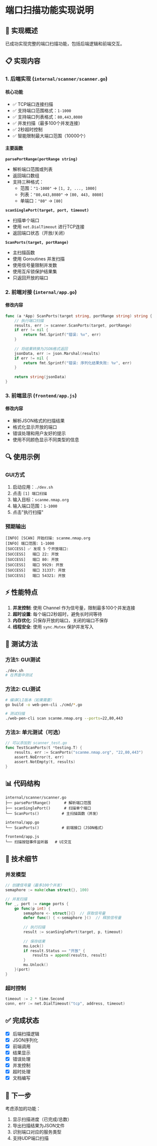 # 端口扫描功能实现说明

## 🎯 实现概述

已成功实现完整的端口扫描功能，包括后端逻辑和前端交互。

## 📋 实现内容

### 1. 后端实现 (`internal/scanner/scanner.go`)

#### 核心功能
- ✅ TCP端口连接扫描
- ✅ 支持端口范围格式：`1-1000`
- ✅ 支持端口列表格式：`80,443,8080`
- ✅ 并发扫描（最多100个并发连接）
- ✅ 2秒超时控制
- ✅ 智能限制最大端口范围（10000个）

#### 主要函数

**`parsePortRange(portRange string)`**
- 解析端口范围或列表
- 返回端口数组
- 支持三种格式：
  - 范围：`"1-1000"` → `[1, 2, ..., 1000]`
  - 列表：`"80,443,8080"` → `[80, 443, 8080]`
  - 单端口：`"80"` → `[80]`

**`scanSinglePort(target, port, timeout)`**
- 扫描单个端口
- 使用 `net.DialTimeout` 进行TCP连接
- 返回端口状态（开放/关闭）

**`ScanPorts(target, portRange)`**
- 主扫描函数
- 使用 Goroutines 并发扫描
- 使用信号量限制并发数
- 使用互斥锁保护结果集
- 只返回开放的端口

### 2. 前端对接 (`internal/app.go`)

#### 修改内容
```go
func (a *App) ScanPorts(target string, portRange string) string {
    // 执行端口扫描
    results, err := scanner.ScanPorts(target, portRange)
    if err != nil {
        return fmt.Sprintf("错误: %v", err)
    }
    
    // 将结果转换为JSON格式返回
    jsonData, err := json.Marshal(results)
    if err != nil {
        return fmt.Sprintf("错误: 序列化结果失败: %v", err)
    }
    
    return string(jsonData)
}
```

### 3. 前端显示 (`frontend/app.js`)

#### 修改内容
- 解析JSON格式的扫描结果
- 格式化显示开放的端口
- 错误处理和用户友好的提示
- 使用不同颜色显示不同类型的信息

## 🔍 使用示例

### GUI方式
1. 启动应用：`./dev.sh`
2. 点击 `[1] 端口扫描`
3. 输入目标：`scanme.nmap.org`
4. 输入端口范围：`1-1000`
5. 点击"执行扫描"

### 预期输出
```
[INFO] [SCAN] 开始扫描: scanme.nmap.org
[INFO] 端口范围: 1-1000
[SUCCESS] ✅ 发现 5 个开放端口:
[SUCCESS]   端口 22: 开放
[SUCCESS]   端口 80: 开放
[SUCCESS]   端口 9929: 开放
[SUCCESS]   端口 31337: 开放
[SUCCESS]   端口 54321: 开放
```

## ⚡ 性能特点

1. **并发控制**: 使用 Channel 作为信号量，限制最多100个并发连接
2. **超时设置**: 每个端口2秒超时，避免长时间等待
3. **内存优化**: 只保存开放的端口，关闭的端口不保存
4. **线程安全**: 使用 `sync.Mutex` 保护并发写入

## 🧪 测试方法

### 方法1: GUI测试
```bash
./dev.sh
# 在界面中测试
```

### 方法2: CLI测试
```bash
# 编译CLI版本（如果需要）
go build -o web-pen-cli ./cmd/*.go

# 测试扫描
./web-pen-cli scan scanme.nmap.org --ports=22,80,443
```

### 方法3: 单元测试（可选）
```go
// 可以添加到 scanner_test.go
func TestScanPorts(t *testing.T) {
    results, err := ScanPorts("scanme.nmap.org", "22,80,443")
    assert.NoError(t, err)
    assert.NotEmpty(t, results)
}
```

## 📊 代码结构

```
internal/scanner/scanner.go
├── parsePortRange()      # 解析端口范围
├── scanSinglePort()      # 扫描单个端口
└── ScanPorts()          # 主扫描函数（并发）

internal/app.go
└── ScanPorts()          # 前端接口（JSON格式）

frontend/app.js
└── 扫描按钮事件监听器   # UI交互
```

## 🔧 技术细节

### 并发模型
```go
// 创建信号量（最多100个并发）
semaphore := make(chan struct{}, 100)

// 并发扫描
for _, port := range ports {
    go func(p int) {
        semaphore <- struct{}{}  // 获取信号量
        defer func() { <-semaphore }()  // 释放信号量
        
        // 执行扫描
        result := scanSinglePort(target, p, timeout)
        
        // 保存结果
        mu.Lock()
        if result.Status == "开放" {
            results = append(results, result)
        }
        mu.Unlock()
    }(port)
}
```

### 超时控制
```go
timeout := 2 * time.Second
conn, err := net.DialTimeout("tcp", address, timeout)
```

## ✅ 完成状态

- [x] 后端扫描逻辑
- [x] JSON序列化
- [x] 前端调用
- [x] 结果显示
- [x] 错误处理
- [x] 并发控制
- [x] 超时处理
- [x] 文档编写

## 🚀 下一步

考虑添加的功能：
1. 显示扫描进度（已完成/总数）
2. 导出扫描结果为JSON文件
3. 识别端口对应的服务类型
4. 支持UDP端口扫描

